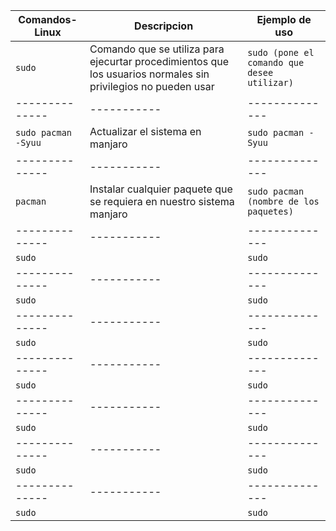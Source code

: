 | Comandos-Linux | Descripcion | Ejemplo de uso |
| -------------- | ----------- | -------------- |
| `sudo`| Comando que se utiliza para ejecurtar procedimientos que los usuarios normales sin privilegios no pueden usar | `sudo (pone el comando que desee utilizar)` |
| -------------- | ----------- | -------------- |
| `sudo pacman -Syuu`| Actualizar el sistema en manjaro | `sudo pacman -Syuu` |
| -------------- | ----------- | -------------- |
| `pacman`| Instalar cualquier paquete que se requiera en nuestro sistema manjaro  | `sudo pacman (nombre de los paquetes)` |
| -------------- | ----------- | -------------- |
| `sudo`|  | `sudo` |
| -------------- | ----------- | -------------- |
| `sudo`|  | `sudo` |
| -------------- | ----------- | -------------- |
| `sudo`|  | `sudo` |
| -------------- | ----------- | -------------- |
| `sudo`|  | `sudo` |
| -------------- | ----------- | -------------- |
| `sudo`|  | `sudo` |
| -------------- | ----------- | -------------- |
| `sudo`|  | `sudo` |
| -------------- | ----------- | -------------- |
| `sudo`|  | `sudo` |

